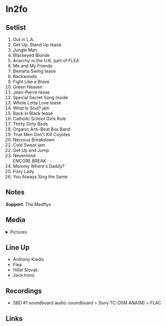 # In2fo

## Setlist

1. Out in L.A.
2. Get Up, Stand Up tease
3. Jungle Man
4. Blackeyed Blonde
5. Anarchy in the U.K. part of FLEA
6. Me and My Friends
7. Bemsha Swing tease
8. Backwoods
9. Fight Like a Brave
10. Green Heaven
11. Jean-Pierre tease
12. Special Secret Song Inside
13. Whole Lotta Love tease
14. What Is Soul? jam
15. Back in Black tease
16. Catholic School Girls Rule
17. Thirty Dirty Birds
18. Organic Anti-Beat Box Band
19. True Men Don't Kill Coyotes
20. Nervous Breakdown
21. Cold Sweat jam
22. Get Up and Jump
23. Nevermind
<br> ENCORE BREAK
24. Mommy Where's Daddy?
25. Foxy Lady
26. You Always Sing the Same

## Notes

**Support**: The Medflys

## Media 

<details>
  <summary>Pictures</summary>
  <!--<img alt="Setlist" title="Setlist" src="_.jpg" height="200" />
  <img alt="Ticket" title="Ticket" src="_.jpg" height="200" />
  <img alt="Flyer" title="Flyer" src="_.jpg" height="200" />
  <img alt="Clipping" title="Clipping" src="_.jpg" height="200" />-->
</details>

## Line Up

* Anthony Kiedis
* Flea
* Hillel Slovak
* Jack Irons

## Recordings

* SBD #1 soundboard audio: soundboard > Sony TC-D5M ANA(M) > FLAC

## Links